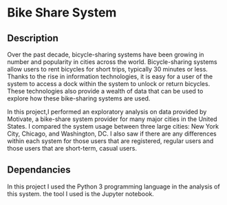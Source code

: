 # Bike Share System

## Description

Over the past decade, bicycle-sharing systems have been growing in number and popularity in cities across the world. 
Bicycle-sharing systems allow users to rent bicycles for short trips, typically 30 minutes or less. Thanks to the rise in 
information technologies, it is easy for a user of the system to access a dock within the system to unlock or return bicycles.
These technologies also provide a wealth of data that can be used to 
explore how these bike-sharing systems are used.

In this project,I performed an exploratory analysis on data provided by Motivate, a bike-share system provider for many major cities
in the United States. I compared the system usage between three large cities: New York City, Chicago, and Washington, DC. 
I also saw if there are any differences within each system for those users that are registered, regular users and those users
that are short-term, casual users.

## Dependancies

In this project I used the Python 3 programming language in the analysis of this system.
the tool I used is the Jupyter notebook.



